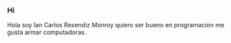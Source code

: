 ### Hi 
Hola soy Ian Carlos Resendiz Monroy quiero ser bueno en programacion me gusta armar computadoras.


